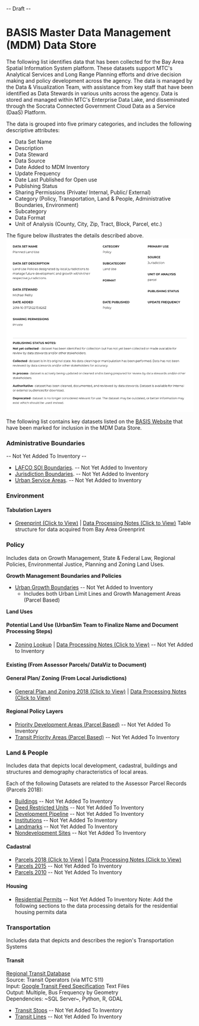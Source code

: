 -- Draft --

# BASIS Master Data Management (MDM) Data Store
The following list identifies data that has been collected for the Bay Area Spatial Information System platform.  These datasets support MTC's Analytical Services and Long Range Planning efforts and drive decision making and policy development across the agency.  The data is managed by the Data & Visualization Team, with assistance from key staff that have been identified as Data Stewards in various units across the agency. Data is stored and managed within MTC's Enterprise Data Lake, and disseminated through the Socrata Connected Government Cloud Data as a Service (DaaS) Platform.  

The data is grouped into five primary categories, and includes the following descriptive attributes:  

- Data Set Name
- Description
- Data Steward
- Data Source
- Date Added to MDM Inventory
- Update Frequency
- Date Last Published for Open use
- Publishing Status
- Sharing Permissions (Private/ Internal, Public/ External)
- Category (Policy, Transportation, Land & People, Administrative Boundaries, Environment)
- Subcategory
- Data Format
- Unit of Analysis (County, City, Zip, Tract, Block, Parcel, etc.)  

The figure below illustrates the details described above.
![MDM Detail](../images/dataset-detail.png) 

The following list contains key datasets listed on the [BASIS Website](http://basis.bayareametro.gov/results) that have been marked for inclusion in the MDM Data Store.

### Administrative Boundaries
-- Not Yet Added To Inventory --
- [LAFCO SOI Boundaries](). -- Not Yet Added to Inventory
- [Jurisdiction Boundaries](). -- Not Yet Added to Inventory
- [Urban Service Areas](). -- Not Yet Added to Inventory

### Environment  

#### Tabulation Layers
- [Greenprint (Click to View)](redshift/greenprintFishnet.md) | [Data Processing Notes (Click to View)](https://www.bayareagreenprint.org/glossary/)
Table structure for data acquired from Bay Area Greenprint

### Policy
Includes data on Growth Management, State & Federal Law, Regional Policies, Environmental Justice, Planning and Zoning Land Uses.  

**Growth Management Boundaries and Policies**

- [Urban Growth Boundaries](policy-mdm/urban-growth-boundaries.md) -- Not Yet Added to Inventory
    - Includes both Urban Limit Lines and Growth Management Areas (Parcel Based)

**Land Uses**

#### Potential Land Use (UrbanSim Team to Finalize Name and Document Processing Steps)
- [Zoning Lookup]() | [Data Processing Notes (Click to View)](policy-mdm/plu.md) -- Not Yet Added to Inventory

#### Existing (From Assessor Parcels/ DataViz to Document)

#### General Plan/ Zoning (From Local Jurisdictions) 
- [General Plan and Zoning 2018 (Click to View)](https://mtc.data.socrata.com/Land-Use/General-Plan-and-Zoning-2018/udk3-z2d5) 
 | [Data Processing Notes (Click to View)](policy-mdm/regional-general-plan.md)
 

#### Regional Policy Layers
- [Priority Development Areas (Parcel Based)]() -- Not Yet Added To Inventory
- [Transit Priority Areas (Parcel Based)]() -- Not Yet Added To Inventory  


### Land & People
Includes data that depicts local development, cadastral, buildings and structures and demography characteristics of local areas.

Each of the following Datasets are related to the Assessor Parcel Records (Parcels 2018):  
- [Buildings](land-people-mdm/buildings.md) -- Not Yet Added To Inventory
- [Deed Restricted Units](land-people-mdm/deed-restricted-units.md) -- Not Yet Added To Inventory
- [Development Pipeline](land-people-mdm/development-pipeline.md) -- Not Yet Added To Inventory
- [Institutions](land-people-mdm/institutions.md) -- Not Yet Added To Inventory
- [Landmarks](land-people-mdm/landmarks.md) -- Not Yet Added To Inventory
- [Nondevelopment Sites](land-people-mdm/nondevelopmentsites.md) -- Not Yet Added To Inventory

#### Cadastral

- [Parcels 2018 (Click to View)](https://mtc.data.socrata.com/Cadastral/Region-Parcels-2018-/fqea-xb6g) | [Data Processing Notes (Click to View)]()
- [Parcels 2015]() -- Not Yet Added To Inventory
- [Parcels 2010]() -- Not Yet Added To Inventory

#### Housing
- [Residential Permits](land-people-mdm/residential-permits.md) -- Not Yet Added To Inventory 
Note: Add the following sections to the data processing details for the residential housing permits data  

### Transportation
Includes data that depicts and describes the region's Transportation Systems

#### Transit

[Regional Transit Database](https://github.com/bayareametro/RegionalTransitDatabase)   
Source: Transit Operators (via MTC 511)    
Input: [Google Transit Feed Specification](https://developers.google.com/transit/gtfs/) Text Files    
Output: Multiple, Bus Frequency by Geometry    
Dependencies: ~SQL Server~, Python, R, GDAL

- [Transit Stops]() -- Not Yet Added To Inventory  
- [Transit Lines]() -- Not Yet Added To Inventory  